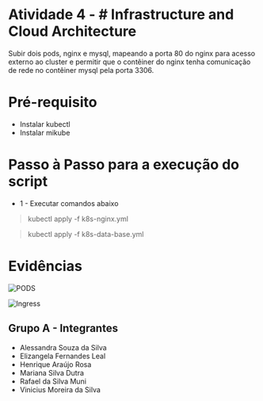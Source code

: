 # Atividade 4 - # Infrastructure and Cloud Architecture

Subir dois pods, nginx e mysql, mapeando a porta 80 do nginx para acesso externo ao cluster e permitir que o contêiner do nginx tenha comunicação de rede no contêiner mysql pela porta 3306. 

# Pré-requisito

- Instalar kubectl
- Instalar mikube


# Passo à Passo para a execução do script
- 1 - Executar comandos abaixo
 > kubectl apply -f k8s-nginx.yml
 
 > kubectl apply -f k8s-data-base.yml
 
# Evidências
![PODS](https://i.imgur.com/M8CA6lS.jpeg)

![Ingress](https://i.imgur.com/y7LlEpc.jpeg)


## Grupo A - Integrantes
- Alessandra Souza da Silva
- Elizangela Fernandes Leal
- Henrique Araújo Rosa
- Mariana Silva Dutra
- Rafael da Silva Muni
- Vinicius Moreira da Silva

